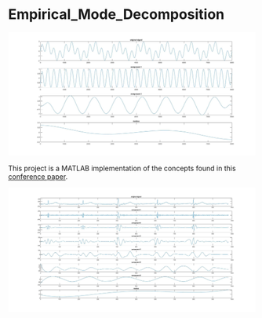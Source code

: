 # Empirical_Mode_Decomposition

<img src="/emd_toy_signal.jpg?raw=true">

This project is a MATLAB implementation of the concepts found in this [conference paper](https://www.researchgate.net/publication/221534245_Empirical_Mode_Decomposition_-_an_introduction).

<img src="/emd_ekg.jpg?raw=true">
